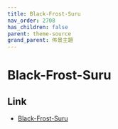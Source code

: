 ```yaml
---
title: Black-Frost-Suru
nav_order: 2708
has_children: false
parent: theme-source
grand_parent: 佈景主題
---
```


# Black-Frost-Suru


## Link

* [Black-Frost-Suru](https://github.com/rtlewis88/rtl88-Themes/tree/Nord-Black-Frost/Black-Frost-Suru)
